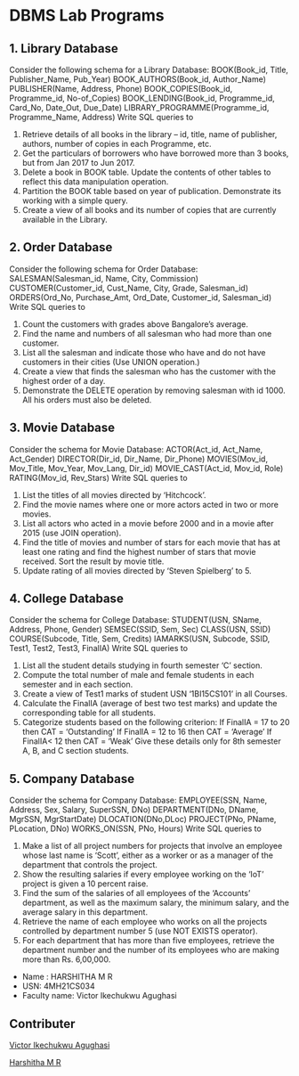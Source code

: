 # DBMS Lab Programs

## 1. Library Database
 Consider the following schema for a Library Database:
BOOK(Book_id, Title, Publisher_Name, Pub_Year)
BOOK_AUTHORS(Book_id, Author_Name)
PUBLISHER(Name, Address, Phone)
BOOK_COPIES(Book_id, Programme_id, No-of_Copies)
BOOK_LENDING(Book_id, Programme_id, Card_No, Date_Out, Due_Date)
LIBRARY_PROGRAMME(Programme_id, Programme_Name, Address)
Write SQL queries to
 1. Retrieve details of all books in the library – id, title, name of publisher, authors, number of copies in 
each Programme, etc.
 2. Get the particulars of borrowers who have borrowed more than 3 books, but from Jan 2017 to Jun 2017.
 3. Delete a book in BOOK table. Update the contents of other tables to reflect this data manipulation 
operation.
 4. Partition the BOOK table based on year of publication. Demonstrate its working with a simple query.
 5. Create a view of all books and its number of copies that are currently available in the Library.

## 2. Order Database
  Consider the following schema for Order Database:
SALESMAN(Salesman_id, Name, City, Commission)
CUSTOMER(Customer_id, Cust_Name, City, Grade, Salesman_id)
ORDERS(Ord_No, Purchase_Amt, Ord_Date, Customer_id, Salesman_id)
Write SQL queries to
 1. Count the customers with grades above Bangalore’s average.
 2. Find the name and numbers of all salesman who had more than one customer.
 3. List all the salesman and indicate those who have and do not have customers in their cities (Use UNION 
operation.)
 4. Create a view that finds the salesman who has the customer with the highest order of a day.
 5. Demonstrate the DELETE operation by removing salesman with id 1000. All his orders must also be 
deleted.

## 3. Movie Database
  Consider the schema for Movie Database:
ACTOR(Act_id, Act_Name, Act_Gender)
DIRECTOR(Dir_id, Dir_Name, Dir_Phone)
MOVIES(Mov_id, Mov_Title, Mov_Year, Mov_Lang, Dir_id)
MOVIE_CAST(Act_id, Mov_id, Role)
RATING(Mov_id, Rev_Stars)
Write SQL queries to
 1. List the titles of all movies directed by ‘Hitchcock’.
 2. Find the movie names where one or more actors acted in two or more movies.
 3. List all actors who acted in a movie before 2000 and in a movie after 2015 (use JOIN operation).
 4. Find the title of movies and number of stars for each movie that has at least one rating and find the 
 highest number of stars that movie received. Sort the result by movie title.
 5. Update rating of all movies directed by ‘Steven Spielberg’ to 5.

## 4. College Database
 Consider the schema for College Database:
STUDENT(USN, SName, Address, Phone, Gender)
SEMSEC(SSID, Sem, Sec)
CLASS(USN, SSID)
COURSE(Subcode, Title, Sem, Credits)
IAMARKS(USN, Subcode, SSID, Test1, Test2, Test3, FinalIA)
Write SQL queries to
 1. List all the student details studying in fourth semester ‘C’ section.
 2. Compute the total number of male and female students in each semester and in each section.
 3. Create a view of Test1 marks of student USN ‘1BI15CS101’ in all Courses.
 4. Calculate the FinalIA (average of best two test marks) and update the corresponding table for all 
 students.
 5. Categorize students based on the following criterion:
 If FinalIA = 17 to 20 then CAT = ‘Outstanding’
 If FinalIA = 12 to 16 then CAT = ‘Average’
 If FinalIA< 12 then CAT = ‘Weak’
 Give these details only for 8th semester A, B, and C section students.

## 5. Company Database
 Consider the schema for Company Database:
EMPLOYEE(SSN, Name, Address, Sex, Salary, SuperSSN, DNo)
DEPARTMENT(DNo, DName, MgrSSN, MgrStartDate)
DLOCATION(DNo,DLoc)
PROJECT(PNo, PName, PLocation, DNo)
WORKS_ON(SSN, PNo, Hours)
Write SQL queries to
1. Make a list of all project numbers for projects that involve an employee whose last name is ‘Scott’, 
either as a worker or as a manager of the department that controls the project.
2. Show the resulting salaries if every employee working on the ‘IoT’ project is given a 10 percent raise.
3. Find the sum of the salaries of all employees of the ‘Accounts’ department, as well as the maximum 
salary, the minimum salary, and the average salary in this department.
4. Retrieve the name of each employee who works on all the projects controlled by department number 5 
(use NOT EXISTS operator).
5. For each department that has more than five employees, retrieve the department number and the number 
of its employees who are making more than Rs. 6,00,000.

- Name : HARSHITHA M R
- USN: 4MH21CS034
- Faculty name: Victor Ikechukwu Agughasi

## Contributer
[Victor Ikechukwu Agughasi](https://github.com/Victor-Ikechukwu )

[Harshitha M R](https://github.com/harshithagowdamr)
